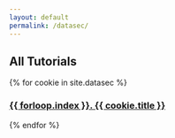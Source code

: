 ```yaml
---
layout: default
permalink: /datasec/
---
```


## All Tutorials

{% for cookie in site.datasec %}
  <div class="cookie">
    <h3><a href="{{site.baseurl}}{{ cookie.url }}">{{ forloop.index }}. {{ cookie.title }}</a></h3>
  </div>
{% endfor %}
